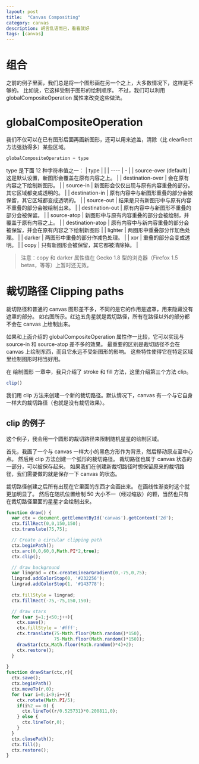 ```yaml
---
layout: post
title:  "Canvas Compositing"
category: canvas
description: 胡言乱语而已，看看就好
tags: [canvas]
---
```



# 组合
之前的例子里面，我们总是将一个图形画在另一个之上，大多数情况下，这样是不够的。
比如说，它这样受制于图形的绘制顺序。
不过，我们可以利用 globalCompositeOperation 属性来改变这些做法。

# globalCompositeOperation
我们不仅可以在已有图形后面再画新图形，还可以用来遮盖，清除（比 clearRect 方法强劲得多）某些区域。
```js
globalCompositeOperation = type
```
type 是下面 12 种字符串值之一：
| type |   |
| ---- | - |
| source-over (default) | 这是默认设置，新图形会覆盖在原有内容之上。 |
| destination-over | 会在原有内容之下绘制新图形。 |
| source-in | 新图形会仅仅出现与原有内容重叠的部分。其它区域都变成透明的。 |
| destination-in | 原有内容中与新图形重叠的部分会被保留，其它区域都变成透明的。 |
| source-out | 结果是只有新图形中与原有内容不重叠的部分会被绘制出来。 |
| destination-out | 原有内容中与新图形不重叠的部分会被保留。 |
| source-atop | 新图形中与原有内容重叠的部分会被绘制，并覆盖于原有内容之上。 |
| destination-atop | 原有内容中与新内容重叠的部分会被保留，并会在原有内容之下绘制新图形 |
| lighter | 两图形中重叠部分作加色处理。 |
| darker | 两图形中重叠的部分作减色处理。 |
| xor | 重叠的部分会变成透明。 |
| copy | 只有新图形会被保留，其它都被清除掉。 |

> 注意：copy 和 darker 属性值在 Gecko 1.8 型的浏览器（Firefox 1.5 betas，等等）上暂时还无效。

# 裁切路径 Clipping paths
裁切路径和普通的 canvas 图形差不多，不同的是它的作用是遮罩，用来隐藏没有遮罩的部分。
如右图所示。红边五角星就是裁切路径，所有在路径以外的部分都不会在 canvas 上绘制出来。

如果和上面介绍的 globalCompositeOperation 属性作一比较，它可以实现与 source-in 和 source-atop 差不多的效果。
最重要的区别是裁切路径不会在 canvas 上绘制东西，而且它永远不受新图形的影响。
这些特性使得它在特定区域里绘制图形时相当好用。

在 绘制图形 一章中，我只介绍了 stroke 和 fill 方法，这里介绍第三个方法 clip。

```js
clip()
```
我们用 clip 方法来创建一个新的裁切路径。默认情况下，canvas 有一个与它自身一样大的裁切路径（也就是没有裁切效果）。
## clip 的例子
这个例子，我会用一个圆形的裁切路径来限制随机星星的绘制区域。

首先，我画了一个与 canvas 一样大小的黑色方形作为背景，然后移动原点至中心点。
然后用 clip 方法创建一个弧形的裁切路径。
裁切路径也属于 canvas 状态的一部分，可以被保存起来。
如果我们在创建新裁切路径时想保留原来的裁切路径，我们需要做的就是保存一下 canvas 的状态。

裁切路径创建之后所有出现在它里面的东西才会画出来。
在画线性渐变时这个就更加明显了。
然后在随机位置绘制 50 大小不一（经过缩放）的颗，当然也只有在裁切路径里面的星星才会绘制出来。

```js
function draw() {
  var ctx = document.getElementById('canvas').getContext('2d');
  ctx.fillRect(0,0,150,150);
  ctx.translate(75,75);

  // Create a circular clipping path
  ctx.beginPath();
  ctx.arc(0,0,60,0,Math.PI*2,true);
  ctx.clip();

  // draw background
  var lingrad = ctx.createLinearGradient(0,-75,0,75);
  lingrad.addColorStop(0, '#232256');
  lingrad.addColorStop(1, '#143778');
  
  ctx.fillStyle = lingrad;
  ctx.fillRect(-75,-75,150,150);

  // draw stars
  for (var j=1;j<50;j++){
    ctx.save();
    ctx.fillStyle = '#fff';
    ctx.translate(75-Math.floor(Math.random()*150),
                  75-Math.floor(Math.random()*150));
    drawStar(ctx,Math.floor(Math.random()*4)+2);
    ctx.restore();
  }
  
}
function drawStar(ctx,r){
  ctx.save();
  ctx.beginPath()
  ctx.moveTo(r,0);
  for (var i=0;i<9;i++){
    ctx.rotate(Math.PI/5);
    if(i%2 == 0) {
      ctx.lineTo((r/0.525731)*0.200811,0);
    } else {
      ctx.lineTo(r,0);
    }
  }
  ctx.closePath();
  ctx.fill();
  ctx.restore();
}
```

